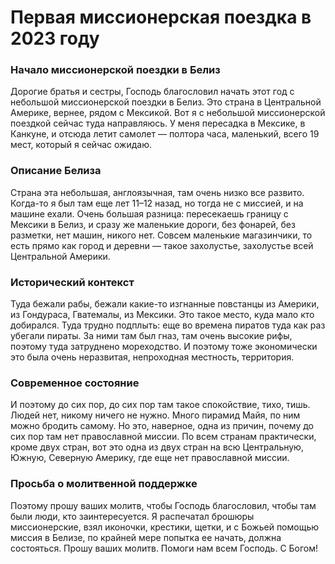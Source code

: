 # Первая миссионерская поездка в 2023 году

### Начало миссионерской поездки в Белиз  
Дорогие братья и сестры, Господь благословил начать этот год с небольшой миссионерской поездки в Белиз. Это страна в Центральной Америке, вернее, рядом с Мексикой. Вот я с небольшой миссионерской поездкой сейчас туда направляюсь. У меня пересадка в Мексике, в Канкуне, и отсюда летит самолет — полтора часа, маленький, всего 19 мест, который я сейчас ожидаю.  

### Описание Белиза  
Страна эта небольшая, англоязычная, там очень низко все развито. Когда-то я был там еще лет 11–12 назад, но тогда не с миссией, и на машине ехали. Очень большая разница: пересекаешь границу с Мексики в Белиз, и сразу же маленькие дороги, без фонарей, без разметки, нет машин, никого нет. Совсем маленькие магазинчики, то есть прямо как город и деревни — такое захолустье, захолустье всей Центральной Америки.  

### Исторический контекст  
Туда бежали рабы, бежали какие-то изгнанные повстанцы из Америки, из Гондураса, Гватемалы, из Мексики. Это такое место, куда мало кто добирался. Туда трудно подплыть: еще во времена пиратов туда как раз убегали пираты. За ними там был гназ, там очень высокие рифы, поэтому туда затруднено мореходство. И поэтому тоже экономически это была очень неразвитая, непроходная местность, территория.  

### Современное состояние  
И поэтому до сих пор, до сих пор там такое спокойствие, тихо, тишь. Людей нет, никому ничего не нужно. Много пирамид Майя, по ним можно бродить самому. Но это, наверное, одна из причин, почему до сих пор там нет православной миссии. По всем странам практически, кроме двух стран, вот это одна из двух стран на всю Центральную, Южную, Северную Америку, где еще нет православной миссии.  

### Просьба о молитвенной поддержке  
Поэтому прошу ваших молитв, чтобы Господь благословил, чтобы там были люди, кто заинтересуется. Я распечатал брошюры миссионерские, взял иконочки, крестики, щетки, и с Божьей помощью миссия в Белизе, по крайней мере попытка ее начать, должна состояться. Прошу ваших молитв. Помоги нам всем Господь. С Богом!

